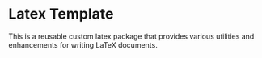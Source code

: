 # Latex Template

This is a reusable custom latex package that provides various utilities and enhancements for writing LaTeX documents.
